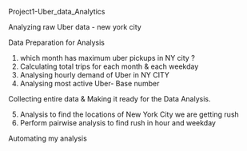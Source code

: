 Project1-Uber_data_Analytics

Analyzing raw Uber data - new york city

Data Preparation for Analysis
1. which month has maximum uber pickups in NY city ?
2.  Calculating total trips for each month & each weekday
3. Analysing hourly demand of Uber in NY CITY
4. Analysing most active Uber- Base number

Collecting entire data & Making it ready for the Data Analysis.

5. Analysis to find the locations of New York City we are getting rush 
6. Perform pairwise analysis to find rush in hour and weekday

Automating my analysis
